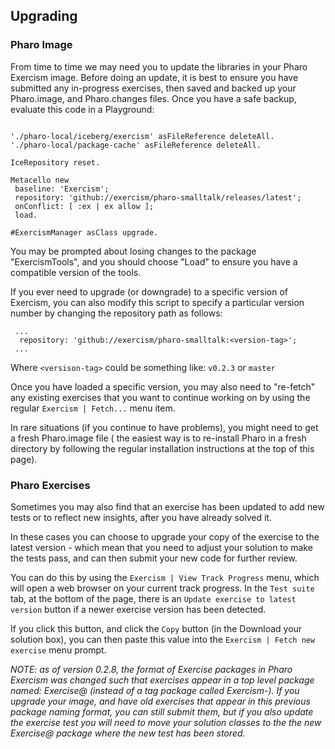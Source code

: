 ## Upgrading

### Pharo Image

From time to time we may need you to update the libraries in your Pharo Exercism image. Before doing an update, it is best to ensure you have submitted any in-progress exercises, then saved and backed up your Pharo.image, and Pharo.changes files. Once you have a safe backup, evaluate this code in a Playground:

 ```smalltalk
 
 './pharo-local/iceberg/exercism' asFileReference deleteAll.
 './pharo-local/package-cache' asFileReference deleteAll.
 
 IceRepository reset.
 
 Metacello new 
  baseline: 'Exercism'; 
  repository: 'github://exercism/pharo-smalltalk/releases/latest';
  onConflict: [ :ex | ex allow ]; 
  load.
  
 #ExercismManager asClass upgrade. 
 ```

You may be prompted about losing changes to the package "ExercismTools", and you should choose "Load" to ensure you have a compatible version of the tools. 

If you ever need to upgrade (or downgrade) to a specific version of Exercism, you can also modify this script to specify a particular version number by changing the repository path as follows:
 
```smalltalk
 ... 
  repository: 'github://exercism/pharo-smalltalk:<version-tag>';
 ...
 ```

Where `<versison-tag>` could be something like: `v0.2.3` or `master`
 
Once you have loaded a specific version, you may also need to "re-fetch" any existing exercises that you want to continue working on by using the regular `Exercism | Fetch...` menu item.
 
In rare situations (if you continue to have problems), you might need to get a fresh Pharo.image file ( the easiest way is to re-install Pharo in a fresh directory by following the regular installation instructions at the top of this page).

### Pharo Exercises

Sometimes you may also find that an exercise has been updated to add new tests or to reflect new insights, after you have already solved it.
 
In these cases you can choose to upgrade your copy of the exercise to the latest version - which mean that you need to adjust your solution to make the tests pass, and can then submit your new code for further review.

You can do this by using the `Exercism | View Track Progress` menu, which will open a web browser on your current track progress. In the `Test suite` tab, at the bottom of the page, there is an `Update exercise to latest version` button if a newer exercise version has been detected. 

If you click this button, and click the `Copy` button (in the Download your solution box), you can then paste this value into the `Exercism | Fetch new exercise` menu prompt.

_NOTE: as of version 0.2.8, the format of Exercise packages in Pharo Exercism was changed such that exercises appear in a top level package named: Exercise@<Name> (instead of a tag package called Exercism-<Name>). If you upgrade your image, and have old exercises that appear in this previous package naming format, you can still submit them, but if you also update the exercise test you will need to move your solution classes to the the new Exercise@<Name> package where the new test has been stored._

